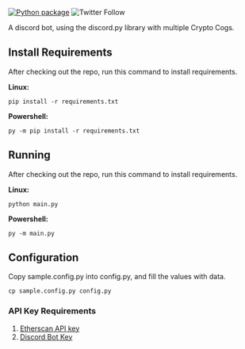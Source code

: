 [![Python package](https://github.com/EBOGDAO/FatLennyBot/actions/workflows/python-package.yml/badge.svg)](https://github.com/EBOGDAO/FatLennyBot/actions/workflows/python-package.yml)
![Twitter Follow](https://img.shields.io/twitter/follow/EBOGDAO?style=social)

A discord bot, using the discord.py library with multiple Crypto Cogs.

## Install Requirements
After checking out the repo, run this command to install requirements.

**Linux:**

```pip install -r requirements.txt```

**Powershell:**

```py -m pip install -r requirements.txt```


## Running
After checking out the repo, run this command to install requirements.

**Linux:**

```python main.py```

**Powershell:**

```py -m main.py```

## Configuration
Copy sample.config.py into config.py, and fill the values with data.

```cp sample.config.py config.py```

### API Key Requirements
1. [Etherscan API key](https://etherscan.io/apis)
2. [Discord Bot Key](https://discord.com/developers/applications)
